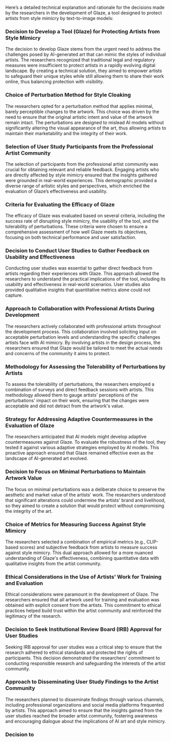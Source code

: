 Here’s a detailed technical explanation and rationale for the decisions made by the researchers in the development of Glaze, a tool designed to protect artists from style mimicry by text-to-image models:

### Decision to Develop a Tool (Glaze) for Protecting Artists from Style Mimicry
The decision to develop Glaze stems from the urgent need to address the challenges posed by AI-generated art that can mimic the styles of individual artists. The researchers recognized that traditional legal and regulatory measures were insufficient to protect artists in a rapidly evolving digital landscape. By creating a technical solution, they aimed to empower artists to safeguard their unique styles while still allowing them to share their work online, thus balancing protection with visibility.

### Choice of Perturbation Method for Style Cloaking
The researchers opted for a perturbation method that applies minimal, barely perceptible changes to the artwork. This choice was driven by the need to ensure that the original artistic intent and value of the artwork remain intact. The perturbations are designed to mislead AI models without significantly altering the visual appearance of the art, thus allowing artists to maintain their marketability and the integrity of their work.

### Selection of User Study Participants from the Professional Artist Community
The selection of participants from the professional artist community was crucial for obtaining relevant and reliable feedback. Engaging artists who are directly affected by style mimicry ensured that the insights gathered were grounded in real-world experiences. This demographic provided a diverse range of artistic styles and perspectives, which enriched the evaluation of Glaze’s effectiveness and usability.

### Criteria for Evaluating the Efficacy of Glaze
The efficacy of Glaze was evaluated based on several criteria, including the success rate of disrupting style mimicry, the usability of the tool, and the tolerability of perturbations. These criteria were chosen to ensure a comprehensive assessment of how well Glaze meets its objectives, focusing on both technical performance and user satisfaction.

### Decision to Conduct User Studies to Gather Feedback on Usability and Effectiveness
Conducting user studies was essential to gather direct feedback from artists regarding their experiences with Glaze. This approach allowed the researchers to understand the practical implications of the tool, including its usability and effectiveness in real-world scenarios. User studies also provided qualitative insights that quantitative metrics alone could not capture.

### Approach to Collaboration with Professional Artists During Development
The researchers actively collaborated with professional artists throughout the development process. This collaboration involved soliciting input on acceptable perturbation levels and understanding the specific challenges artists face with AI mimicry. By involving artists in the design process, the researchers ensured that Glaze would be tailored to meet the actual needs and concerns of the community it aims to protect.

### Methodology for Assessing the Tolerability of Perturbations by Artists
To assess the tolerability of perturbations, the researchers employed a combination of surveys and direct feedback sessions with artists. This methodology allowed them to gauge artists' perceptions of the perturbations' impact on their work, ensuring that the changes were acceptable and did not detract from the artwork's value.

### Strategy for Addressing Adaptive Countermeasures in the Evaluation of Glaze
The researchers anticipated that AI models might develop adaptive countermeasures against Glaze. To evaluate the robustness of the tool, they tested it against various adaptive strategies employed by AI models. This proactive approach ensured that Glaze remained effective even as the landscape of AI-generated art evolved.

### Decision to Focus on Minimal Perturbations to Maintain Artwork Value
The focus on minimal perturbations was a deliberate choice to preserve the aesthetic and market value of the artists' work. The researchers understood that significant alterations could undermine the artists' brand and livelihood, so they aimed to create a solution that would protect without compromising the integrity of the art.

### Choice of Metrics for Measuring Success Against Style Mimicry
The researchers selected a combination of empirical metrics (e.g., CLIP-based scores) and subjective feedback from artists to measure success against style mimicry. This dual approach allowed for a more nuanced understanding of Glaze's effectiveness, combining quantitative data with qualitative insights from the artist community.

### Ethical Considerations in the Use of Artists' Work for Training and Evaluation
Ethical considerations were paramount in the development of Glaze. The researchers ensured that all artwork used for training and evaluation was obtained with explicit consent from the artists. This commitment to ethical practices helped build trust within the artist community and reinforced the legitimacy of the research.

### Decision to Seek Institutional Review Board (IRB) Approval for User Studies
Seeking IRB approval for user studies was a critical step to ensure that the research adhered to ethical standards and protected the rights of participants. This decision demonstrated the researchers' commitment to conducting responsible research and safeguarding the interests of the artist community.

### Approach to Disseminating User Study Findings to the Artist Community
The researchers planned to disseminate findings through various channels, including professional organizations and social media platforms frequented by artists. This approach aimed to ensure that the insights gained from the user studies reached the broader artist community, fostering awareness and encouraging dialogue about the implications of AI art and style mimicry.

### Decision to